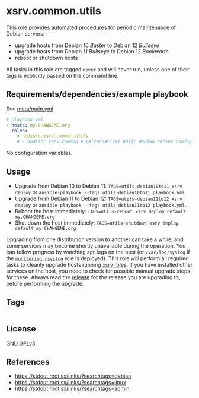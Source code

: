 # xsrv.common.utils

This role provides automated procedures for periodic maintenance of Debian servers:
- upgrade hosts from Debian 10 _Buster_ to Debian 12 _Bullseye_
- upgrade hosts from Debian 11 _Bullseye_ to Debian 12 _Bookworm_
- reboot or shutdown hosts

All tasks in this role are tagged `never` and will never run, unless one of their tags is explicitly passed on the command line.


## Requirements/dependencies/example playbook

See [meta/main.yml](meta/main.yml)

```yaml
# playbook.yml
- hosts: my.CHANGEME.org
  roles:
    - nodiscc.xsrv.common.utils
    # - nodiscc.xsrv.common # (alternative) basic debian server configuration including utils
```

No configuration variables.

## Usage

- Upgrade from Debian 10 to Debian 11: `TAGS=utils-debian10to11 xsrv deploy` or `ansible-playbook --tags utils-debian10to11 playbook.yml`
- Upgrade from Debian 11 to Debian 12: `TAGS=utils-debian11to12 xsrv deploy` or `ansible-playbook --tags utils-debian11to12 playbook.yml`. 
- Reboot the host immediately: `TAGS=utils-reboot xsrv deploy default my.CHANGEME.org`
- Shut down the host immediately: `TAGS=utils-shutdown xsrv deploy default my.CHANGEME.org`

Upgrading from one distribution version to another can take a while, and some services may become shortly unavailable during the operation. You can follow progress by watching `apt` logs on the host (or `/var/log/syslog` if the [`monitoring_rsyslog`](../monitoring_rsyslog) role is deployed). This role will perform all required tasks to cleanly upgrade hosts running [xsrv roles](../../). If you have installed other services on the host, you need to check for possible manual upgrade steps for these. Always read the [release](https://www.debian.org/releases/stable/amd64/release-notes/) for the release you are upgrading to, before performing the upgrade.


## Tags

<!--BEGIN TAGS LIST-->
```
```
<!--END TAGS LIST-->


## License

[GNU GPLv3](../../LICENSE)


## References

- https://stdout.root.sx/links/?searchtags=debian
- https://stdout.root.sx/links/?searchtags=linux
- https://stdout.root.sx/links/?searchtags=admin
